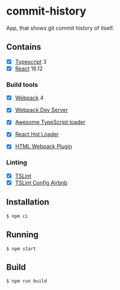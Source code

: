 # commit-history
App, that shows git commit history of itself.

## Contains

- [x] [Typescript](https://www.typescriptlang.org/) 3
- [x] [React](https://facebook.github.io/react/) 16.12

### Build tools

- [x] [Webpack](https://webpack.github.io) 4
- [x] [Webpack Dev Server](https://github.com/webpack/webpack-dev-server)
- [x] [Awesome TypeScript loader](https://github.com/s-panferov/awesome-typescript-loader)
- [x] [React Hot Loader](https://github.com/gaearon/react-hot-loader)
- [x] [HTML Webpack Plugin](https://github.com/ampedandwired/html-webpack-plugin)


### Linting
- [x] [TSLint](https://palantir.github.io/tslint/)
- [x] [TSLint Config Airbnb](https://www.npmjs.com/package/tslint-config-airbnb)

## Installation

```
$ npm ci
```

## Running

```
$ npm start
```

## Build

```
$ npm run build
```
